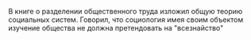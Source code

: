 В книге о разделении общественного труда изложил общую теорию социальных систем. Говорил, что социология имея своим объектом изучение общества не должна претендовать на "всезнайство"